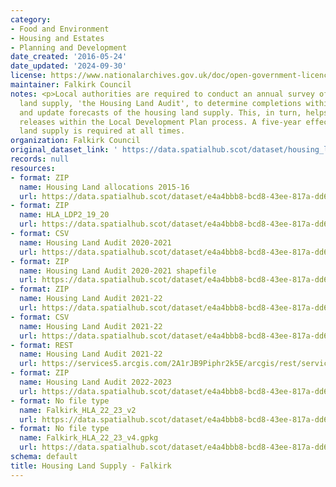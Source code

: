 ```yaml
---
category:
- Food and Environment
- Housing and Estates
- Planning and Development
date_created: '2016-05-24'
date_updated: '2024-09-30'
license: https://www.nationalarchives.gov.uk/doc/open-government-licence/version/3/
maintainer: Falkirk Council
notes: <p>Local authorities are required to conduct an annual survey of the housing
  land supply, 'the Housing Land Audit', to determine completions within the timeframe
  and update forecasts of the housing land supply. This, in turn, helps inform land
  releases within the Local Development Plan process. A five-year effective housing
  land supply is required at all times.                                                                                                                                                                                                                                                                                                                                                                                                                                                                                                                                                                                                                                                                                                                                                                                                                                                                                                                                                                                                                                                                                                                                                                                                                                                                                                                                                                                                                                                                                                                                                                                                                                                                                                               </p>
organization: Falkirk Council
original_dataset_link: ' https://data.spatialhub.scot/dataset/housing_land_supply-fa'
records: null
resources:
- format: ZIP
  name: Housing Land allocations 2015-16
  url: https://data.spatialhub.scot/dataset/e4a4bbb8-bcd8-43ee-817a-dd65fa8e0b1b/resource/072483aa-9b3c-4b3e-9297-9851c92ef6f5/download/fwhla1516shapefile-official.zip
- format: ZIP
  name: HLA_LDP2_19_20
  url: https://data.spatialhub.scot/dataset/e4a4bbb8-bcd8-43ee-817a-dd65fa8e0b1b/resource/cba7b6c2-82c7-48f7-9e4d-96a810ebaf75/download/hla_ldp2_19_20.zip
- format: CSV
  name: Housing Land Audit 2020-2021
  url: https://data.spatialhub.scot/dataset/e4a4bbb8-bcd8-43ee-817a-dd65fa8e0b1b/resource/25dce51b-4bb5-491c-8963-94f006bbb3e5/download/fa_hla_20_21.csv
- format: ZIP
  name: Housing Land Audit 2020-2021 shapefile
  url: https://data.spatialhub.scot/dataset/e4a4bbb8-bcd8-43ee-817a-dd65fa8e0b1b/resource/7fa41d1c-32c1-4dcc-9046-064c3c19a09b/download/hla20_21_interactive.zip
- format: ZIP
  name: Housing Land Audit 2021-22
  url: https://data.spatialhub.scot/dataset/e4a4bbb8-bcd8-43ee-817a-dd65fa8e0b1b/resource/27f41cdd-4a92-4da3-999b-4303cadf8258/download/hla21_22_interactive_join.zip
- format: CSV
  name: Housing Land Audit 2021-22
  url: https://data.spatialhub.scot/dataset/e4a4bbb8-bcd8-43ee-817a-dd65fa8e0b1b/resource/e797a03e-1431-4f29-a1f1-e0815bfeae2f/download/hla21_22_for_joining.csv
- format: REST
  name: Housing Land Audit 2021-22
  url: https://services5.arcgis.com/2A1rJB9Piphr2k5E/arcgis/rest/services/HLA_21_22/FeatureServer/0/query?outFields=*&where=1%3D1
- format: ZIP
  name: Housing Land Audit 2022-2023
  url: https://data.spatialhub.scot/dataset/e4a4bbb8-bcd8-43ee-817a-dd65fa8e0b1b/resource/67c33468-9d05-4ecd-9fb6-4f23e7502f91/download/housing_land_audit_hla_22-23.zip
- format: No file type
  name: Falkirk_HLA_22_23_v2
  url: https://data.spatialhub.scot/dataset/e4a4bbb8-bcd8-43ee-817a-dd65fa8e0b1b/resource/96df8a86-ba4f-4656-9760-6ad2a1fd40a2/download/falkirk_hla_22_23.gpkg
- format: No file type
  name: Falkirk_HLA_22_23_v4.gpkg
  url: https://data.spatialhub.scot/dataset/e4a4bbb8-bcd8-43ee-817a-dd65fa8e0b1b/resource/591088b2-a2d6-40be-b8b2-ca37ac5a748a/download/falkirk_hla_22_23_v4.gpkg
schema: default
title: Housing Land Supply - Falkirk
---
```

